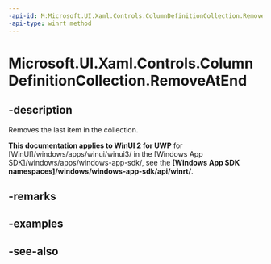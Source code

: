 ```yaml
---
-api-id: M:Microsoft.UI.Xaml.Controls.ColumnDefinitionCollection.RemoveAtEnd
-api-type: winrt method
---
```


<!-- Method syntax
public void RemoveAtEnd()
-->

# Microsoft.UI.Xaml.Controls.ColumnDefinitionCollection.RemoveAtEnd

## -description
Removes the last item in the collection.

**This documentation applies to WinUI 2 for UWP** for [WinUI]/windows/apps/winui/winui3/ in the [Windows App SDK]/windows/apps/windows-app-sdk/, see the **[Windows App SDK namespaces]/windows/windows-app-sdk/api/winrt/**.

## -remarks

## -examples

## -see-also
